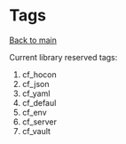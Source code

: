 # Tags

[Back to main](https://github.com/goreflect/go_structor/blob/master)

Current library reserved tags:

1. cf_hocon
2. cf_json
3. cf_yaml
4. cf_defaul
5. cf_env
6. cf_server
7. cf_vault

